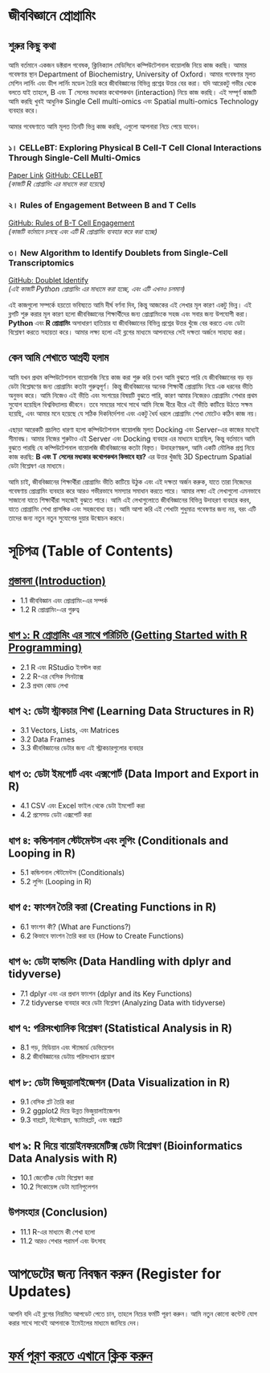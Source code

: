 # জীববিজ্ঞানে প্রোগ্রামিং

## শুরুর কিছু কথা 

আমি বর্তমানে একজন ডক্টরাল গবেষক, ক্লিনিক্যাল মেডিসিনে কম্পিউটেশনাল বায়োলজি নিয়ে কাজ করছি। আমার গবেষণার স্থান Department of Biochemistry, University of Oxford। আমার গবেষণার মূলত মেশিন লার্নিং এবং ডীপ লার্নিং মডেল তৈরি করে জীববিজ্ঞানের বিভিন্ন প্রশ্নের উত্তর বের করা। যদি আরেকটু গভীর থেকে বলতে যাই তাহলে, B এবং T সেলের মধ্যকার কথোপকথন (interaction) নিয়ে কাজ করছি। এই সম্পূর্ণ কাজটি আমি করছি খুবই আধুনিক Single Cell multi-omics এবং Spatial multi-omics Technology ব্যবহার করে। 

আমার গবেষণাতে আমি মূলত তিনটি ভিন্ন কাজ করছি, এগুলো আপনারা নিচে পেয়ে যাবেন।

### ১। CELLeBT: Exploring Physical B Cell-T Cell Clonal Interactions Through Single-Cell Multi-Omics  
[Paper Link](https://www.researchsquare.com/article/rs-4437721/v1)
[GitHub: CELLeBT](https://github.com/sharifshohan/CELLeBT)  
*(কাজটি R প্রোগ্রামিং এর মাধ্যমে করা হয়েছে)*

### ২। Rules of Engagement Between B and T Cells  
[GitHub: Rules of B-T Cell Engagement](https://github.com/sharifshohan/Rules-of-B-T-Cell-Engagement)  
*(কাজটি বর্তমানে চলছে এবং এটি R প্রোগ্রামিং ব্যবহার করে করা হচ্ছে)*

### ৩। New Algorithm to Identify Doublets from Single-Cell Transcriptomics  
[GitHub: Doublet Identify](https://github.com/sharifshohan/Doublet_identify)  
*(এই কাজটি Python প্রোগ্রামিং এর মাধ্যমে করা হচ্ছে, এবং এটি এখনও চলমান)*

এই কাজগুলো সম্পর্কে হয়তো ভবিষ্যতে আমি দীর্ঘ বর্ণনা দিব, কিন্তু আজকের এই লেখার মূল কারণ একটু ভিন্ন। এই ব্লগটি শুরু করার মূল কারণ হলো জীববিজ্ঞানের শিক্ষার্থীদের জন্য প্রোগ্রামিংকে সহজ এবং সবার জন্য উপযোগী করা। **Python** এবং **R প্রোগ্রামিং** অসাধারণ হাতিয়ার যা জীববিজ্ঞানের বিভিন্ন প্রশ্নের উত্তর খুঁজে বের করতে এবং ডেটা বিশ্লেষণ করতে সহায়তা করে। আমার লক্ষ্য হলো এই ব্লগের মাধ্যমে আপনাদের সেই দক্ষতা অর্জনে সাহায্য করা।

## কেন আমি শেখাতে আগ্রহী হলাম

আমি যখন প্রথম কম্পিউটেশনাল বায়োলজি নিয়ে কাজ করা শুরু করি তখন আমি বুঝতে পারি যে জীববিজ্ঞানের বড় বড় ডেটা বিশ্লেষণের জন্য প্রোগ্রামিং কতটা গুরুত্বপূর্ণ। কিন্তু জীববিজ্ঞানের অনেক শিক্ষার্থী প্রোগ্রামিং নিয়ে এক ধরনের ভীতি অনুভব করে। আমি নিজেও এই ভীতি এবং সংশয়ের বিষয়টি বুঝতে পারি, কারণ আমার নিজেরও প্রোগ্রামিং শেখার প্রথম সুযোগ হয়েছিল বিশ্ববিদ্যালয় জীবনে। তবে সময়ের সাথে সাথে আমি নিজে ধীরে ধীরে এই ভীতি কাটিয়ে উঠতে সক্ষম হয়েছি, এবং আমার মনে হয়েছে যে সঠিক দিকনির্দেশনা এবং একটু ধৈর্য ধরলে প্রোগ্রামিং শেখা মোটেও কঠিন কাজ নয়। 

এছাড়া আরেকটি প্রচলিত ধারণা হলো কম্পিউটেশনাল বায়োলজি মূলত Docking এবং Server-এর কাজের মধ্যেই সীমাবদ্ধ। আমার নিজের শুরুটাও এই Server এবং Docking ব্যবহার এর মাধ্যমে হয়েছিল, কিন্তু বর্তমানে আমি বুঝতে পারছি যে কম্পিউটেশনাল বায়োলজি জীববিজ্ঞানের কতটা বিস্তৃত। উদাহরণস্বরূপ, আমি একটি মৌলিক প্রশ্ন নিয়ে কাজ করছি: **B এবং T সেলের মধ্যকার কথোপকথন কিভাবে হয়?** এর উত্তর খুঁজছি 3D Spectrum Spatial ডেটা বিশ্লেষণ এর মাধ্যমে। 

আমি চাই, জীববিজ্ঞানের শিক্ষার্থীরা প্রোগ্রামিং ভীতি কাটিয়ে উঠুক এবং এই দক্ষতা অর্জন করুক, যাতে তারা নিজেদের গবেষণায় প্রোগ্রামিং ব্যবহার করে আরও গভীরভাবে সমস্যার সমাধান করতে পারে। আমার লক্ষ্য এই লেখাগুলো এমনভাবে সাজানো যাতে শিক্ষার্থীরা সহজেই বুঝতে পারে। আমি এই লেখাগুলোতে জীববিজ্ঞানের বিভিন্ন উদাহরণ ব্যবহার করব, যাতে প্রোগ্রামিং শেখা প্রাসঙ্গিক এবং সহজবোধ্য হয়। আমি আশা করি এই শেখাটা শুধুমাত্র গবেষণার জন্য নয়, বরং এটি তাদের জন্য নতুন নতুন সুযোগের দুয়ার উন্মোচন করবে।


# সূচিপত্র (Table of Contents)

## [প্রস্তাবনা (Introduction)](Introduction/index.md)
- 1.1 জীববিজ্ঞান এবং প্রোগ্রামিং-এর সম্পর্ক
- 1.2 R প্রোগ্রামিং-এর গুরুত্ব

## [ধাপ ১: R প্রোগ্রামিং এর সাথে পরিচিতি (Getting Started with R Programming)](chapter1/index.md)
- 2.1 R এবং RStudio ইনস্টল করা
- 2.2 R-এর বেসিক সিনট্যাক্স
- 2.3 প্রথম কোড লেখা

## ধাপ ২: ডেটা স্ট্রাকচার শিখা (Learning Data Structures in R)
- 3.1 Vectors, Lists, এবং Matrices
- 3.2 Data Frames
- 3.3 জীববিজ্ঞানের ডেটার জন্য এই স্ট্রাকচারগুলোর ব্যবহার

## ধাপ ৩: ডেটা ইমপোর্ট এবং এক্সপোর্ট (Data Import and Export in R)
- 4.1 CSV এবং Excel ফাইল থেকে ডেটা ইমপোর্ট করা
- 4.2 প্রসেসড ডেটা এক্সপোর্ট করা

## ধাপ ৪: কন্ডিশনাল স্টেটমেন্টস এবং লুপিং (Conditionals and Looping in R)
- 5.1 কন্ডিশনাল স্টেটমেন্টস (Conditionals)
- 5.2 লুপিং (Looping in R)

## ধাপ ৫: ফাংশন তৈরি করা (Creating Functions in R)
- 6.1 ফাংশন কী? (What are Functions?)
- 6.2 কিভাবে ফাংশন তৈরি করা হয় (How to Create Functions)

## ধাপ ৬: ডেটা হ্যান্ডলিং (Data Handling with dplyr and tidyverse)
- 7.1 dplyr এবং এর প্রধান ফাংশন (dplyr and its Key Functions)
- 7.2 tidyverse ব্যবহার করে ডেটা বিশ্লেষণ (Analyzing Data with tidyverse)

## ধাপ ৭: পরিসংখ্যানিক বিশ্লেষণ (Statistical Analysis in R)
- 8.1 গড়, মিডিয়ান এবং স্ট্যান্ডার্ড ডেভিয়েশন
- 8.2 জীববিজ্ঞানের ডেটায় পরিসংখ্যান প্রয়োগ

## ধাপ ৮: ডেটা ভিজুয়ালাইজেশন (Data Visualization in R)
- 9.1 বেসিক প্লট তৈরি করা
- 9.2 ggplot2 দিয়ে উন্নত ভিজুয়ালাইজেশন
- 9.3 বারপ্লট, হিস্টোগ্রাম, স্ক্যাটারপ্লট, এবং বক্সপ্লট

## ধাপ ৯: R দিয়ে বায়োইনফরমেটিক্স ডেটা বিশ্লেষণ (Bioinformatics Data Analysis with R)
- 10.1 জেনেটিক ডেটা বিশ্লেষণ করা
- 10.2 সিকোয়েন্স ডেটা ম্যানিপুলেশন

## উপসংহার (Conclusion)
- 11.1 R-এর মাধ্যমে কী শেখা হলো
- 11.2 আরও শেখার পরামর্শ এবং উৎসাহ



# আপডেটের জন্য নিবন্ধন করুন (Register for Updates)

আপনি যদি এই ব্লগের নিয়মিত আপডেট পেতে চান, তাহলে নিচের ফর্মটি পূরণ করুন। আমি নতুন কোনো কন্টেন্ট যোগ করার সাথে সাথেই আপনাকে ইমেইলের মাধ্যমে জানিয়ে দেব।

# [**ফর্ম পূরণ করতে এখানে ক্লিক করুন**](https://forms.gle/6qyRGiE7WSpLJ9SA9)



